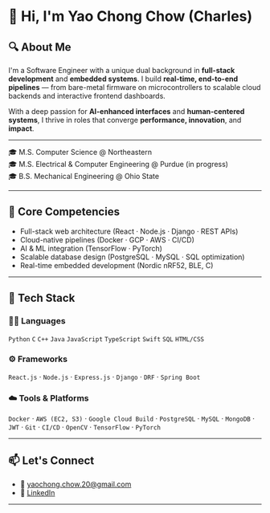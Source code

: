 # 👋 Hi, I'm Yao Chong Chow (Charles)

## 🔍 About Me

I'm a Software Engineer with a unique dual background in **full-stack development** and **embedded systems**. I build **real-time, end-to-end pipelines** — from bare-metal firmware on microcontrollers to scalable cloud backends and interactive frontend dashboards.

With a deep passion for **AI-enhanced interfaces** and **human-centered systems**, I thrive in roles that converge **performance, innovation**, and **impact**.

---
🎓 M.S. Computer Science @ Northeastern  
🎓 M.S. Electrical & Computer Engineering @ Purdue (in progress)  
🎓 B.S. Mechanical Engineering @ Ohio State  

---
## 🧠 Core Competencies

- Full-stack web architecture (React · Node.js · Django · REST APIs)
- Cloud-native pipelines (Docker · GCP · AWS · CI/CD)
- AI & ML integration (TensorFlow · PyTorch)
- Scalable database design (PostgreSQL · MySQL · SQL optimization)
- Real-time embedded development (Nordic nRF52, BLE, C)

---

## 🧰 Tech Stack

### 👨‍💻 Languages  
`Python` `C` `C++` `Java` `JavaScript` `TypeScript` `Swift` `SQL` `HTML/CSS`

### ⚙️ Frameworks  
`React.js` · `Node.js` · `Express.js` · `Django` · `DRF` · `Spring Boot`

### ☁️ Tools & Platforms  
`Docker` · `AWS (EC2, S3)` · `Google Cloud Build` · `PostgreSQL` · `MySQL` · `MongoDB` · `JWT` · `Git` · `CI/CD` · `OpenCV` · `TensorFlow` · `PyTorch`

---


## 📫 Let's Connect

- 📧 yaochong.chow.20@gmail.com  
- 💼 [LinkedIn](https://linkedin.com/in/YOUR-LINKEDIN)


---
